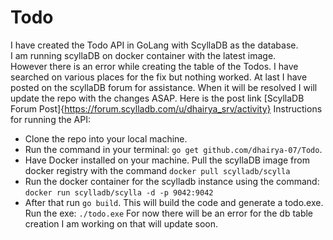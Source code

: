 # Todo
I have created the Todo API in GoLang with ScyllaDB as the database.<br>
I am running scyllaDB on docker container with the latest image.<br>
However there is an error while creating the table of the Todos. I have searched on various places for the fix but nothing worked. At last I have posted on the scyllaDB forum for assistance.
When it will be resolved I will update the repo with the changes ASAP. Here is the post link [ScyllaDB Forum Post]{https://forum.scylladb.com/u/dhairya_srv/activity}
Instructions for running the API:<br>
 - Clone the repo into your local machine.
 - Run the command in your terminal: ```go get github.com/dhairya-07/Todo```.
 - Have Docker installed on your machine. Pull the scyllaDB image from docker registry with the command ```docker pull scylladb/scylla```<br>
 - Run the docker container for the scylladb instance using the command: ```docker run scylladb/scylla -d -p 9042:9042```<br>
 - After that run ```go build```. This will build the code and generate a todo.exe. Run the exe: ```./todo.exe```
For now there will be an error for the db table creation I am working on that will update soon.

